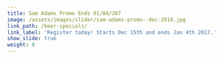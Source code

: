 ```yaml
---
title: Sam Adams Promo Ends 01/04/207
image: /assets/images/slider/sam-adams-promo--dec-2016.jpg
link_path: /beer-specials/
link_label: 'Register today! Starts Dec 15th and ends Jan 4th 2017.'
show_slide: true
weight: 0
---
```



